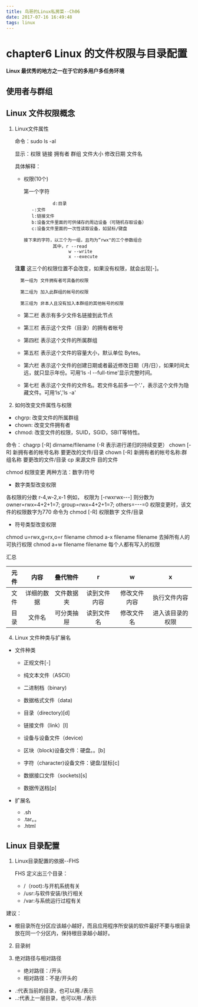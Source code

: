 ```yaml
---
title: 鸟哥的Linux私房菜--Ch06
date: 2017-07-16 16:49:48
tags: linux
---
```

# chapter6 Linux 的文件权限与目录配置

**Linux 最优秀的地方之一在于它的多用户多任务环境**

## 使用者与群组

## Linux 文件权限概念

1. Linux文件属性

  	命令：sudo ls -al

	显示：权限 链接 拥有者 群组 文件大小 修改日期 文件名

	具体解释：

 	- 权限(10个) 

	  第一个字符

                     d:目录
		     -:文件
		     l:链接文件
		     b:设备文件里面的可供储存的周边设备（可随机存取设备）
		     c:设备文件里面的一次性读取设备，如鼠标/键盘

          接下来的字符，以三个为一组，且均为“rwx"的三个参数组合
                     其中，r --read
                           w --write
                           x --execute

	**注意**
         这三个的权限位置不会改变，如果没有权限，就会出现[-]。
        
         第一组为 文件拥有者可具备的权限

       	 第二组为 加入此群组的帐号的权限

         第三组为 非本人且没有加入本群组的其他帐号的权限

	- 第二栏 表示有多少文件名链接到此节点
	- 第三栏 表示这个文件（目录）的拥有者帐号
	- 第四栏 表示这个文件的所属群组
	- 第五栏 表示这个文件的容量大小，默认单位 Bytes。
	- 第六栏 表示这个文件的创建日期或者最近修改日期（月/日），如果时间太远，就只显示年份。可用'ls -l --full-time'显示完整时间。
	
	- 第七栏 表示这个文件的文件名。若文件名前多一个'.'，表示这个文件为隐藏文件。可用‘ls','ls -a'

2. 如何改变文件属性与权限

- chgrp: 改变文件的所属群组
- chown: 改变文件拥有者
- chmod: 改变文件的权限，SUID，SGID，SBIT等特性。


命令：
 chagrp [-R] dirname/filename (-R 表示进行递归的持续变更）
 chown [-R] 新拥有者的帐号名称 要更改的文件/目录
 chown [-R] 新拥有者的帐号名称:群组名称 要更改的文件/目录
 cp 来源文件 目的文件
 
chmod 权限变更 两种方法：数字/符号

- 数字类型改变权限

各权限的分数   r-4,w-2,x-1
例如， 权限为 [-rwxrwx---]
则分数为 owner=rwx=4+2+1=7; group=rwx=4+2+1=7; others=---=0
权限变更时，该文件的权限数字为770
命令为 chmod [-R] 权限数字 文件/目录

- 符号类型改变权限

chmod u=rwx,g=rx,o=r filename
chmod a-x filename  filename 去掉所有人的可执行权限
chmod a+w filename  filename 每个人都有写入的权限

汇总



元件   | 内容        | 叠代物件     |r            |w	          |x       
:-----:|:-----------:|:------------:|:-----------:|:-------------:|:-------:
文件   | 详细的数据  |文件数据夹    |读到文件内容 |修改文件内容   | 执行文件内容
目录   |文件名       |可分类抽屉    |读到文件名   |修改文件名     |进入该目录的权限


4. Linux 文件种类与扩展名

- 文件种类
   
   - 正规文件[-]
     
	- 纯文本文件（ASCII）
	- 二进制档（binary)
	- 数据格式文件（data)

   - 目录（directory)[d]
   - 链接文件（link）[l]
   - 设备与设备文件（device)
	- 区块（block)设备文件：硬盘。。[b]
	- 字符（character)设备文件：键盘/鼠标[c]
   - 数据接口文件（sockets)[s]
   - 数据传送档[p]

- 扩展名
  - .sh
  - .tar。。
  - .html
 
## Linux 目录配置

1. Linux目录配置的依据--FHS

    FHS 定义出三个目录：
	- /（root):与开机系统有关
	- /usr:与软件安装/执行相关
	- /var:与系统运行过程有关

建议：
- 根目录所在分区应该越小越好，而且应用程序所安装的软件最好不要与根目录放在同一个分区内，保持根目录越小越好。

2. 目录树
3. 绝对路径与相对路径

	- 绝对路径：/开头
	- 相对路径：不是/开头的

- .:代表当前的目录，也可以用./表示
- ..:代表上一层目录，也可以用../表示

